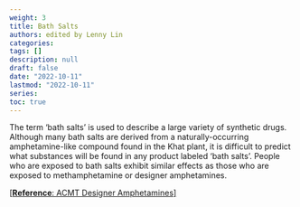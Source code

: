 ```yaml
---
weight: 3
title: Bath Salts
authors: edited by Lenny Lin
categories: 
tags: []
description: null
draft: false
date: "2022-10-11"
lastmod: "2022-10-11"
series: 
toc: true
---
```


<!--more-->

The term ‘bath salts’ is used to describe a large variety of synthetic drugs. Although many bath salts are derived from a naturally-occurring amphetamine-like compound found in the Khat plant, it is difficult to predict what substances will be found in any product labeled ‘bath salts’. People who are exposed to bath salts exhibit similar effects as those who are exposed to methamphetamine or designer amphetamines.

<a href = "https://www.acmt.net/Designer_Amphetamines.html" target="_blank" rel="noopener noreferrer">[**Reference**: ACMT Designer Amphetamines]</a>